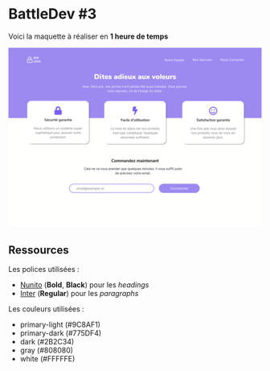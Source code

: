# BattleDev #3

Voici la maquette à réaliser en **1 heure de temps**

![La maquette](design.png)

## Ressources

Les polices utilisées :

- [Nunito](https://fonts.google.com/specimen/Nunito) (**Bold**, **Black**) pour les _headings_
- [Inter](https://fonts.google.com/specimen/Inter) (**Regular**) pour les _paragraphs_

Les couleurs utilisées :

- primary-light (#9C8AF1)
- primary-dark (#775DF4)
- dark (#2B2C34)
- gray (#808080)
- white (#FFFFFE)
